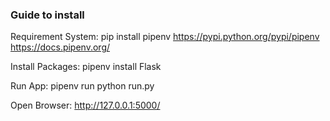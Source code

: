 ### Guide to install 

 Requirement System:
     pip install pipenv 
     https://pypi.python.org/pypi/pipenv
     https://docs.pipenv.org/

 Install Packages:
     pipenv install Flask

 Run App:
     pipenv run python run.py

 Open Browser:
     http://127.0.0.1:5000/
     
